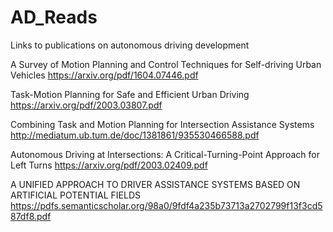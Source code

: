 # AD_Reads
Links to publications on autonomous driving development

A Survey of Motion Planning and Control Techniques for Self-driving Urban Vehicles
https://arxiv.org/pdf/1604.07446.pdf

Task-Motion Planning for Safe and Efficient Urban Driving
https://arxiv.org/pdf/2003.03807.pdf

Combining Task and Motion Planning for Intersection Assistance Systems
http://mediatum.ub.tum.de/doc/1381861/935530466588.pdf

Autonomous Driving at Intersections: A Critical-Turning-Point Approach for Left Turns
https://arxiv.org/pdf/2003.02409.pdf

A UNIFIED APPROACH TO DRIVER ASSISTANCE SYSTEMS BASED ON
ARTIFICIAL POTENTIAL FIELDS
https://pdfs.semanticscholar.org/98a0/9fdf4a235b73713a2702799f13f3cd587df8.pdf
